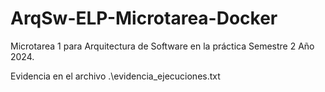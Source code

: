 # ArqSw-ELP-Microtarea-Docker
Microtarea 1 para Arquitectura de Software en la práctica Semestre 2 Año 2024.

Evidencia en el archivo .\evidencia_ejecuciones.txt
